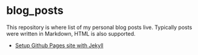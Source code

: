 # blog_posts
This repository is where list of my personal blog posts live. Typically posts were written in Markdown, HTML is also supported.

* [Setup Github Pages site with Jekyll](_posts/2021-08-01-github-pages-site-with-jekyll-theme.md)
